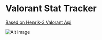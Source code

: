 # Valorant Stat Tracker

[Based on Henrik-3 Valorant Api](https://github.com/Henrik-3/unofficial-valorant-api)

![Alt image](https://i.ibb.co/Gn4CfDk/Capture.png "Image")
